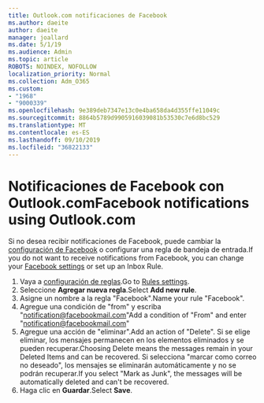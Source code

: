 ```yaml
---
title: Outlook.com notificaciones de Facebook
ms.author: daeite
author: daeite
manager: joallard
ms.date: 5/1/19
ms.audience: Admin
ms.topic: article
ROBOTS: NOINDEX, NOFOLLOW
localization_priority: Normal
ms.collection: Adm_O365
ms.custom:
- "1968"
- "9000339"
ms.openlocfilehash: 9e389deb7347e13c0e4ba658da4d355ffe11049c
ms.sourcegitcommit: 8864b5789d9905916039081b53530c7e6d8bc529
ms.translationtype: MT
ms.contentlocale: es-ES
ms.lasthandoff: 09/10/2019
ms.locfileid: "36822133"
---
```

# <a name="facebook-notifications-using-outlookcom"></a><span data-ttu-id="88789-102">Notificaciones de Facebook con Outlook.com</span><span class="sxs-lookup"><span data-stu-id="88789-102">Facebook notifications using Outlook.com</span></span>

<span data-ttu-id="88789-103">Si no desea recibir notificaciones de Facebook, puede cambiar la [configuración de Facebook](https://aka.ms/facebook-notifications-settings) o configurar una regla de bandeja de entrada.</span><span class="sxs-lookup"><span data-stu-id="88789-103">If you do not want to receive notifications from Facebook, you can change your [Facebook settings](https://aka.ms/facebook-notifications-settings) or set up an Inbox Rule.</span></span>

1. <span data-ttu-id="88789-104">Vaya a [configuración de reglas](https://outlook.live.com/mail/options/mail/rules/inboxRules).</span><span class="sxs-lookup"><span data-stu-id="88789-104">Go to [Rules settings](https://outlook.live.com/mail/options/mail/rules/inboxRules).</span></span>
1. <span data-ttu-id="88789-105">Seleccione **Agregar nueva regla**.</span><span class="sxs-lookup"><span data-stu-id="88789-105">Select **Add new rule**.</span></span>
1. <span data-ttu-id="88789-106">Asigne un nombre a la regla "Facebook".</span><span class="sxs-lookup"><span data-stu-id="88789-106">Name your rule "Facebook".</span></span>
1. <span data-ttu-id="88789-107">Agregue una condición de "from" y escriba "notification@facebookmail.com"</span><span class="sxs-lookup"><span data-stu-id="88789-107">Add a condition of "From" and enter "notification@facebookmail.com"</span></span>
1. <span data-ttu-id="88789-108">Agregue una acción de "eliminar".</span><span class="sxs-lookup"><span data-stu-id="88789-108">Add an action of "Delete".</span></span> <span data-ttu-id="88789-109">Si se elige eliminar, los mensajes permanecen en los elementos eliminados y se pueden recuperar.</span><span class="sxs-lookup"><span data-stu-id="88789-109">Choosing Delete means the messages remain in your Deleted Items and can be recovered.</span></span> <span data-ttu-id="88789-110">Si selecciona "marcar como correo no deseado", los mensajes se eliminarán automáticamente y no se podrán recuperar.</span><span class="sxs-lookup"><span data-stu-id="88789-110">If you select "Mark as Junk", the messages will be automatically deleted and can't be recovered.</span></span>
1. <span data-ttu-id="88789-111">Haga clic en **Guardar**.</span><span class="sxs-lookup"><span data-stu-id="88789-111">Select **Save**.</span></span>